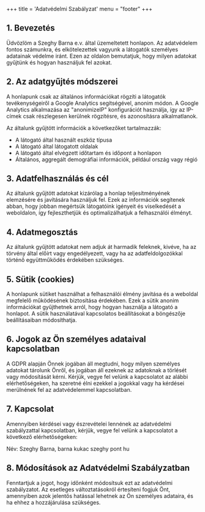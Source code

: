 +++
title = 'Adatvédelmi Szabályzat'
menu = "footer"
+++

## 1. Bevezetés

Üdvözlöm a Szeghy Barna e.v. által üzemeltetett honlapon. Az adatvédelem fontos számunkra, és elkötelezettek vagyunk a látogatók személyes adatainak védelme iránt. Ezen az oldalon bemutatjuk, hogy milyen adatokat gyűjtünk és hogyan használjuk fel azokat.

## 2. Az adatgyűjtés módszerei

A honlapunk csak az általános információkat rögzíti a látogatók tevékenységeiről a Google Analytics segítségével, anonim módon. A Google Analytics alkalmazása az "anonimizeIP" konfigurációt használja, így az IP-címek csak részlegesen kerülnek rögzítésre, és azonosításra alkalmatlanok.

Az általunk gyűjtött információk a következőket tartalmazzák:

- A látogató által használt eszköz típusa
- A látogató által látogatott oldalak
- A látogató által elvégzett időtartam és időpont a honlapon
- Általános, aggregált demográfiai információk, például ország vagy régió

## 3. Adatfelhasználás és cél

Az általunk gyűjtött adatokat kizárólag a honlap teljesítményének elemzésére és javítására használjuk fel. Ezek az információk segítenek abban, hogy jobban megértsük látogatóink igényeit és viselkedését a weboldalon, így fejleszthetjük és optimalizálhatjuk a felhasználói élményt.

## 4. Adatmegosztás

Az általunk gyűjtött adatokat nem adjuk át harmadik feleknek, kivéve, ha az törvény által előírt vagy engedélyezett, vagy ha az adatfeldolgozókkal történő együttműködés érdekében szükséges.

## 5. Sütik (cookies)

A honlapunk sütiket használhat a felhasználói élmény javítása és a weboldal megfelelő működésének biztosítása érdekében. Ezek a sütik anonim információkat gyűjthetnek arról, hogy hogyan használja a látogató a honlapot. A sütik használatával kapcsolatos beállításokat a böngészője beállításaiban módosíthatja.

## 6. Jogok az Ön személyes adataival kapcsolatban

A GDPR alapján Önnek jogában áll megtudni, hogy milyen személyes adatokat tárolunk Önről, és jogában áll ezeknek az adatoknak a törlését vagy módosítását kérni. Kérjük, vegye fel velünk a kapcsolatot az alábbi elérhetőségeken, ha szeretné élni ezekkel a jogokkal vagy ha kérdései merülnének fel az adatvédelemmel kapcsolatban.

## 7. Kapcsolat

Amennyiben kérdései vagy észrevételei lennének az adatvédelmi szabályzattal kapcsolatban, kérjük, vegye fel velünk a kapcsolatot a következő elérhetőségeken:

Név: Szeghy Barna, barna kukac szeghy pont hu

## 8. Módosítások az Adatvédelmi Szabályzatban

Fenntartjuk a jogot, hogy időnként módosítsuk ezt az adatvédelmi szabályzatot. Az esetleges változtatásokról értesíteni fogjuk Önt, amennyiben azok jelentős hatással lehetnek az Ön személyes adataira, és ha ehhez a hozzájárulása szükséges.
